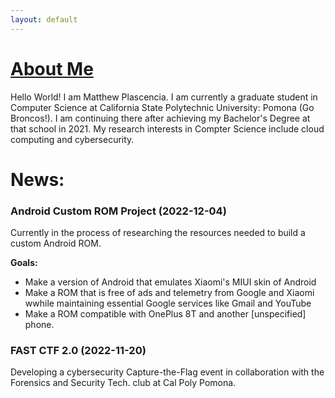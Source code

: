 ```yaml
---
layout: default
---
```


<h1> <u> About Me </u> </h1>
<p> Hello World! I am Matthew Plascencia. I am currently a graduate student in Computer Science at California State Polytechnic University: Pomona (Go Broncos!). I am continuing there after achieving my Bachelor's Degree at that school in 2021. My research interests in Compter Science include cloud computing and cybersecurity. </p>

<h1> News: </h1>
<h3> Android Custom ROM Project (2022-12-04)</h3>
<p> Currently in the process of researching the resources needed to build a custom Android ROM. </p>
<p> <b> Goals: </b></p> 
<ul>
<li> Make a version of Android that emulates Xiaomi's MIUI skin of Android </li>
<li> Make a ROM that is free of ads  and telemetry from Google and Xiaomi wwhile maintaining essential Google services like Gmail and YouTube </li> 
<li> Make a ROM compatible with OnePlus 8T and another [unspecified] phone. </li>
</ul>

<h3> FAST CTF 2.0 (2022-11-20)</h3>
<p> Developing a cybersecurity Capture-the-Flag event in collaboration with the Forensics and Security Tech. club at Cal Poly Pomona.</p>



